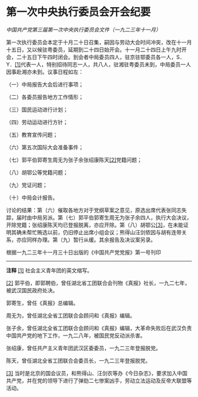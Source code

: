 # 第一次中央执行委员会开会纪要

*中国共产党第三届第一次中央执行委员会文件（一九二三年十一月）*

第一次执行委员会本定于十月二十日召集，嗣因与劳动大会时间冲突，改在十一月十五日，又以候驻粤委员，延期到二十四日始开会。十一月二十四日上午九时开会，二十五日下午四时闭会。到会者中局委员四人，驻京驻鄂委员各一人，S．Y．[[1]](https://www.marxists.org/chinese/reference-books/ccp-1921-1949/01/036.htm#_ftn1)代表一人，特别招待同志一人，共八人，驻湘驻粤委员未到，中局委员一人因事赴湘亦未到。议事日程如左：

 （一）中局报告大会后进行事项；

 （二）各委员报告地方工作情形；

 （三）国民运动进行计划；

 （四）劳动运动进行方针；

 （五）教育宣传问题；

 （六）第五次国际大会准备事件；

 （七）郭平伯郭寄生周无为张子余张绍康陈天[[2]](https://www.marxists.org/chinese/reference-books/ccp-1921-1949/01/036.htm#_ftn2)党籍问题；

 （八）胡鄂公等党籍问题；

 （九）党证问题；

 （十）中局会计报告。

 讨论的结果：第（六）催取各地方对于党纲草案之意见，原选出席代表张同志失踪，届时由中局另派。第（七）郭平伯郭寄生周无为张子余四人，执行大会决议，开除党籍；张绍康陈天均已登报脱离，亦应开除。第（八）胡鄂公[[3]](https://www.marxists.org/chinese/reference-books/ccp-1921-1949/01/036.htm#_ftn3)，在未能证明其确未帮忙贿选以前，仍旧停止出席小组会议；熊得山汪剑侬因与胡有连带关系，亦应同样办理。第（九）暂行从缓。其余报告及决议案另录。

根据一九二三年十一月三十日出版的《中国共产党党报》第一号刊印

* * *

**注释**
[[1]](https://www.marxists.org/chinese/reference-books/ccp-1921-1949/01/036.htm#_ftnref1) 社会主义青年团的英文缩写。

[[2]](https://www.marxists.org/chinese/reference-books/ccp-1921-1949/01/036.htm#_ftnref2) 郭平伯，即郭聘伯，曾任湖北省工团联合会刊物《真报》社长，一九二七年，被武汉国民政府处决。

 郭寄生，曾任《真报》总编辑。

 周无为，曾任湖北全省工团联合会顾问和《真报》编辑。

 张子余，曾任湖北全省工团联合会顾问和《真报》编辑，大革命失败后在武汉负责中国共产党的地下工作，一九二八年，被国民党反动派杀害。

 张绍康，曾任共产主义青年团武汉区委委员，一九二三年登报脱党。

 陈天，曾任湖北全省工团联合会委员长，一九二三年登报脱党。

[[3]](https://www.marxists.org/chinese/reference-books/ccp-1921-1949/01/036.htm#_ftnref3) 当时是北京的国会议员，和熊得山、汪剑农等办《今日杂志》，要求加入中国共产党，并在党的领导下进行了弹劾二七惨案凶手，劳动立法运动及反帝大联盟等活动。